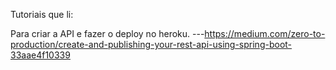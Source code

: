 Tutoriais que li:

Para criar a API e fazer o deploy no heroku.
---https://medium.com/zero-to-production/create-and-publishing-your-rest-api-using-spring-boot-33aae4f10339

